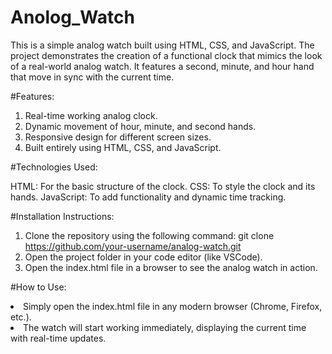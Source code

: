 # Anolog_Watch
This is a simple analog watch built using HTML, CSS, and JavaScript. The project demonstrates the creation of a functional clock that mimics the look of a real-world analog watch. It features a second, minute, and hour hand that move in sync with the current time.

#Features:

1. Real-time working analog clock.
2. Dynamic movement of hour, minute, and second hands.
3. Responsive design for different screen sizes.
4. Built entirely using HTML, CSS, and JavaScript.

#Technologies Used:

HTML: For the basic structure of the clock.
CSS: To style the clock and its hands.
JavaScript: To add functionality and dynamic time tracking.

#Installation Instructions:

1. Clone the repository using the following command:
   <a>git clone https://github.com/your-username/analog-watch.git</a>
2. Open the project folder in your code editor (like VSCode).
3. Open the index.html file in a browser to see the analog watch in action.

#How to Use:

<li>Simply open the index.html file in any modern browser (Chrome, Firefox, etc.).</li>
<li>The watch will start working immediately, displaying the current time with real-time updates.</li>
